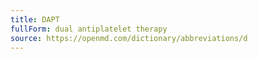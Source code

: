 ```yaml
---
title: DAPT
fullForm: dual antiplatelet therapy
source: https://openmd.com/dictionary/abbreviations/d
---
```

